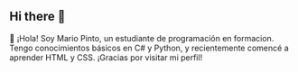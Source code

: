 ## Hi there 👋
🚀 ¡Hola! Soy Mario Pinto, un estudiante de programación en formacion. Tengo conocimientos básicos en C# y Python, y recientemente comencé a aprender HTML y CSS. ¡Gracias por visitar mi perfil!

<!--
**MarioPin117/MarioPin117** is a ✨ _special_ ✨ repository because its `README.md` (this file) appears on your GitHub profile.

Here are some ideas to get you started:

- 🔭 I’m currently working on ...
- 🌱 I’m currently learning ...
- 👯 I’m looking to collaborate on ...
- 🤔 I’m looking for help with ...
- 💬 Ask me about ...
- 📫 How to reach me: ...
- 😄 Pronouns: ...
- ⚡ Fun fact: ...
-->
